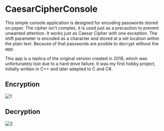 <h1>CaesarCipherConsole</h1>

This simple console application is designed for encoding passwords stored on paper. The cipher isn't complex, it is used just as a precaution to prevent unwanted attention. 
It works just as Caesar Cipher with one exception. The shift parameter is encoded as a character and stored at a set location within the plain text. Because of that passwords are posible to decrypt without the app.

This app is a replica of the original version created in 2018, which was unfortunately lost due to a hard drive failure. It was my first hobby project, initially written in C++ and later adapted to C and C#.

<h2>Encryption</h2>

![1](https://github.com/user-attachments/assets/286f5317-d4a6-4a70-9f6d-fd1577a11ba3)

<h2>Decryption</h2>

![2](https://github.com/user-attachments/assets/1b122d42-7c15-4c05-bb7e-2e742aba7569)
